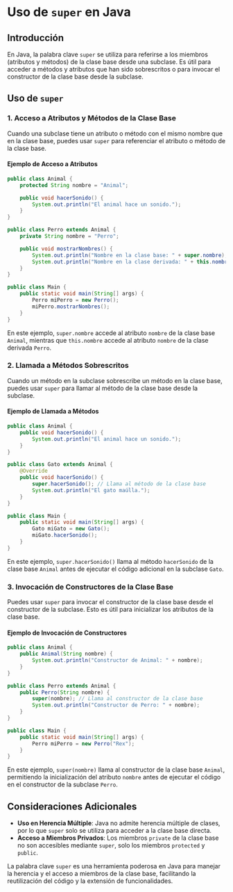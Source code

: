 # Uso de `super` en Java

## Introducción
En Java, la palabra clave `super` se utiliza para referirse a los miembros (atributos y métodos) de la clase base desde una subclase. Es útil para acceder a métodos y atributos que han sido sobrescritos o para invocar el constructor de la clase base desde la subclase.

## Uso de `super`

### 1. Acceso a Atributos y Métodos de la Clase Base

Cuando una subclase tiene un atributo o método con el mismo nombre que en la clase base, puedes usar `super` para referenciar el atributo o método de la clase base.

#### Ejemplo de Acceso a Atributos
```java
public class Animal {
    protected String nombre = "Animal";

    public void hacerSonido() {
        System.out.println("El animal hace un sonido.");
    }
}

public class Perro extends Animal {
    private String nombre = "Perro";

    public void mostrarNombres() {
        System.out.println("Nombre en la clase base: " + super.nombre);
        System.out.println("Nombre en la clase derivada: " + this.nombre);
    }
}

public class Main {
    public static void main(String[] args) {
        Perro miPerro = new Perro();
        miPerro.mostrarNombres();
    }
}
```

En este ejemplo, `super.nombre` accede al atributo `nombre` de la clase base `Animal`, mientras que `this.nombre` accede al atributo `nombre` de la clase derivada `Perro`.

### 2. Llamada a Métodos Sobrescritos

Cuando un método en la subclase sobrescribe un método en la clase base, puedes usar `super` para llamar al método de la clase base desde la subclase.

#### Ejemplo de Llamada a Métodos
```java
public class Animal {
    public void hacerSonido() {
        System.out.println("El animal hace un sonido.");
    }
}

public class Gato extends Animal {
    @Override
    public void hacerSonido() {
        super.hacerSonido(); // Llama al método de la clase base
        System.out.println("El gato maúlla.");
    }
}

public class Main {
    public static void main(String[] args) {
        Gato miGato = new Gato();
        miGato.hacerSonido();
    }
}
```

En este ejemplo, `super.hacerSonido()` llama al método `hacerSonido` de la clase base `Animal` antes de ejecutar el código adicional en la subclase `Gato`.

### 3. Invocación de Constructores de la Clase Base

Puedes usar `super` para invocar el constructor de la clase base desde el constructor de la subclase. Esto es útil para inicializar los atributos de la clase base.

#### Ejemplo de Invocación de Constructores
```java
public class Animal {
    public Animal(String nombre) {
        System.out.println("Constructor de Animal: " + nombre);
    }
}

public class Perro extends Animal {
    public Perro(String nombre) {
        super(nombre); // Llama al constructor de la clase base
        System.out.println("Constructor de Perro: " + nombre);
    }
}

public class Main {
    public static void main(String[] args) {
        Perro miPerro = new Perro("Rex");
    }
}
```

En este ejemplo, `super(nombre)` llama al constructor de la clase base `Animal`, permitiendo la inicialización del atributo `nombre` antes de ejecutar el código en el constructor de la subclase `Perro`.

## Consideraciones Adicionales
- **Uso en Herencia Múltiple**: Java no admite herencia múltiple de clases, por lo que `super` solo se utiliza para acceder a la clase base directa.
- **Acceso a Miembros Privados**: Los miembros `private` de la clase base no son accesibles mediante `super`, solo los miembros `protected` y `public`.

La palabra clave `super` es una herramienta poderosa en Java para manejar la herencia y el acceso a miembros de la clase base, facilitando la reutilización del código y la extensión de funcionalidades.
